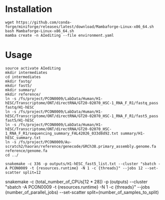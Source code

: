 # Installation
```
wget https://github.com/conda-forge/miniforge/releases/latest/download/Mambaforge-Linux-x86_64.sh
bash Mambaforge-Linux-x86_64.sh
mamba create -n AIediting --file environment.yaml
```
# Usage
```
source activate AIediting
mkdir intermediates
cd intermediates
mkdir fastq/
mkdir fast5/
mkdir summary/
mkdir reference/
ln -s /fs/project/PCON0009/LabData/Human/H1-hESC/Transcriptome/ONT/directRNA/GT20-02070_HSC-1_RNA_F_R1/fastq_pass fastq/H1-hESC
ln -s /fs/project/PCON0009/LabData/Human/H1-hESC/Transcriptome/ONT/directRNA/GT20-02070_HSC-1_RNA_F_R1/fast5_pass fast5/H1-hESC
ln -s /fs/project/PCON0009/LabData/Human/H1-hESC/Transcriptome/ONT/directRNA/GT20-02070_HSC-1_RNA_F_R1/sequencing_summary_FAL42026_033d8d92.txt summary/H1-hESC_summary.txt
ln -s /fs/project/PCON0009/Au-scratch2/haoran/reference/genecode/GRCh38.primary_assembly.genome.fa reference/genome.fa
cd ../

snakemake -c 336 -p outputs/H1-hESC_fast5_list.txt --cluster "sbatch -A PCON0009 -t {resources.runtime} -N 1 -c {threads}" --jobs 12 --set-scatter split=12
```
snakemake -c (total_number_of_CPUs[12 * 28]) -p (outputs) --cluster "sbatch -A PCON0009 -t {resources.runtime} -N 1 -c {threads}" --jobs (number_of_parallel_jobs) --set-scatter split=(number_of_samples_to_split)